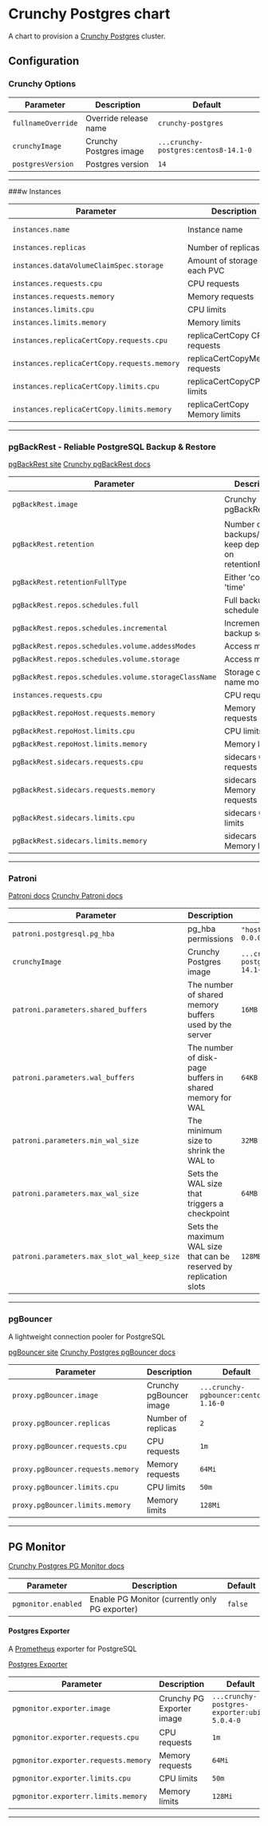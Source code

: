 # Crunchy Postgres chart

A chart to provision a [Crunchy Postgres](https://www.crunchydata.com/) cluster.

## Configuration

### Crunchy Options

| Parameter          | Description            | Default                              |
| ------------------ | ---------------------- | ------------------------------------ |
| `fullnameOverride` | Override release name  | `crunchy-postgres`                   |
| `crunchyImage`     | Crunchy Postgres image | `...crunchy-postgres:centos8-14.1-0` |
| `postgresVersion`  | Postgres version       | `14`                                 |

---

###w Instances

| Parameter                                   | Description                    | Default                  |
| ------------------------------------------- | ------------------------------ | ------------------------ |
| `instances.name`                            | Instance name                  | `ha` (high availability) |
| `instances.replicas`                        | Number of replicas             | `2`                      |
| `instances.dataVolumeClaimSpec.storage`     | Amount of storage for each PVC | `480Mi`                  |
| `instances.requests.cpu`                    | CPU requests                   | `1m`                     |
| `instances.requests.memory`                 | Memory requests                | `256Mi`                  |
| `instances.limits.cpu`                      | CPU limits                     | `100m`                   |
| `instances.limits.memory`                   | Memory limits                  | `512Mi`                  |
| `instances.replicaCertCopy.requests.cpu`    | replicaCertCopy CPU requests   | `1m`                     |
| `instances.replicaCertCopy.requests.memory` | replicaCertCopyMemory requests | `32Mi`                   |
| `instances.replicaCertCopy.limits.cpu`      | replicaCertCopyCPU limits      | `50m`                    |
| `instances.replicaCertCopy.limits.memory`   | replicaCertCopy Memory limits  | `64Mi`                   |

---

### pgBackRest - Reliable PostgreSQL Backup & Restore

[pgBackRest site](https://pgbackrest.org/)
[Crunchy pgBackRest docs](https://access.crunchydata.com/documentation/pgbackrest/latest/)

| Parameter                                            | Description                                                   | Default                                |
| ---------------------------------------------------- | ------------------------------------------------------------- | -------------------------------------- |
| `pgBackRest.image`                                   | Crunchy pgBackRest                                            | `...crunchy-pgbackrest:centos8-2.36-0` |
| `pgBackRest.retention`                               | Number of backups/days to keep depending on retentionFullType | `2`                                    |
| `pgBackRest.retentionFullType`                       | Either 'count' or 'time'                                      | `count`                                |
| `pgBackRest.repos.schedules.full`                    | Full backup schedule                                          | `0 8 * * *`                            |
| `pgBackRest.repos.schedules.incremental`             | Incremental backup schedule                                   | `0 0,4,12,16,20 * * *`                 |
| `pgBackRest.repos.schedules.volume.addessModes`      | Access modes                                                  | `ReadWriteOnce`                        |
| `pgBackRest.repos.schedules.volume.storage`          | Access modes                                                  | `64Mi`                                 |
| `pgBackRest.repos.schedules.volume.storageClassName` | Storage class name modes                                      | `netapp-file-backup`                   |
| `instances.requests.cpu`                             | CPU requests                                                  | `1m`                                   |
| `pgBackRest.repoHost.requests.memory`                | Memory requests                                               | `256Mi`                                |
| `pgBackRest.repoHost.limits.cpu`                     | CPU limits                                                    | `100m`                                 |
| `pgBackRest.repoHost.limits.memory`                  | Memory limits                                                 | `512Mi`                                |
| `pgBackRest.sidecars.requests.cpu`                   | sidecars CPU requests                                         | `1m`                                   |
| `pgBackRest.sidecars.requests.memory`                | sidecars Memory requests                                      | `32Mi`                                 |
| `pgBackRest.sidecars.limits.cpu`                     | sidecars CPU limits                                           | `50m`                                  |
| `pgBackRest.sidecars.limits.memory`                  | sidecars Memory limits                                        | `64Mi`                                 |

---

### Patroni

[Patroni docs](https://patroni.readthedocs.io/en/latest/)
[Crunchy Patroni docs](https://access.crunchydata.com/documentation/patroni/latest/)

| Parameter                                   | Description                                                         | Default                              |
| ------------------------------------------- | ------------------------------------------------------------------- | ------------------------------------ |
| `patroni.postgresql.pg_hba`                 | pg_hba permissions                                                  | `"host all all 0.0.0.0/0 md5"`       |
| `crunchyImage`                              | Crunchy Postgres image                                              | `...crunchy-postgres:centos8-14.1-0` |
| `patroni.parameters.shared_buffers`         | The number of shared memory buffers used by the server              | `16MB`                               |
| `patroni.parameters.wal_buffers`            | The number of disk-page buffers in shared memory for WAL            | `64KB`                               |
| `patroni.parameters.min_wal_size`           | The minimum size to shrink the WAL to                               | `32MB`                               |
| `patroni.parameters.max_wal_size`           | Sets the WAL size that triggers a checkpoint                        | `64MB`                               |
| `patroni.parameters.max_slot_wal_keep_size` | Sets the maximum WAL size that can be reserved by replication slots | `128MB`                              |

---

### pgBouncer

A lightweight connection pooler for PostgreSQL

[pgBouncer site](https://www.pgbouncer.org/)
[Crunchy Postgres pgBouncer docs](https://access.crunchydata.com/documentation/pgbouncer/latest/)

| Parameter                         | Description             | Default                               |
| --------------------------------- | ----------------------- | ------------------------------------- |
| `proxy.pgBouncer.image`           | Crunchy pgBouncer image | `...crunchy-pgbouncer:centos8-1.16-0` |
| `proxy.pgBouncer.replicas`        | Number of replicas      | `2`                                   |
| `proxy.pgBouncer.requests.cpu`    | CPU requests            | `1m`                                  |
| `proxy.pgBouncer.requests.memory` | Memory requests         | `64Mi`                                |
| `proxy.pgBouncer.limits.cpu`      | CPU limits              | `50m`                                 |
| `proxy.pgBouncer.limits.memory`   | Memory limits           | `128Mi`                               |

---

## PG Monitor

[Crunchy Postgres PG Monitor docs](https://access.crunchydata.com/documentation/pgmonitor/latest/)

| Parameter           | Description                                    | Default |
| ------------------- | ---------------------------------------------- | ------- |
| `pgmonitor.enabled` | Enable PG Monitor (currently only PG exporter) | `false` |

#### Postgres Exporter

A [Prometheus](https://prometheus.io/) exporter for PostgreSQL

[Postgres Exporter](https://github.com/prometheus-community/postgres_exporter)

| Parameter                            | Description               | Default                                     |
| ------------------------------------ | ------------------------- | ------------------------------------------- |
| `pgmonitor.exporter.image`           | Crunchy PG Exporter image | `...crunchy-postgres-exporter:ubi8-5.0.4-0` |
| `pgmonitor.exporter.requests.cpu`    | CPU requests              | `1m`                                        |
| `pgmonitor.exporter.requests.memory` | Memory requests           | `64Mi`                                      |
| `pgmonitor.exporter.limits.cpu`      | CPU limits                | `50m`                                       |
| `pgmonitor.exporterr.limits.memory`  | Memory limits             | `128Mi`                                     |

---
